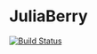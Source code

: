 # JuliaBerry

[![Build Status](https://travis-ci.org/aviks/JuliaBerry.jl.svg?branch=master)](https://travis-ci.org/aviks/JuliaBerry.jl)
